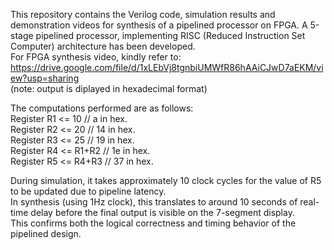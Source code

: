 This repository contains the Verilog code, simulation results and demonstration videos for synthesis of a pipelined processor on FPGA.
A 5-stage pipelined processor, implementing RISC (Reduced Instruction Set Computer) architecture has been developed. <br>
For FPGA synthesis video, kindly refer to:
https://drive.google.com/file/d/1xLEbVj8tgnbiUMWfR86hAAiCJwD7aEKM/view?usp=sharing <br>
(note: output is diplayed in hexadecimal format)

The computations performed are as follows: <br>
Register R1 <= 10  // a in hex.
<br>
Register R2 <= 20  // 14 in hex.
<br>
Register R3 <= 25  // 19 in hex.
<br>
Register R4 <= R1+R2  // 1e in hex.
<br>
Register R5 <= R4+R3  // 37 in hex.


During simulation, it takes approximately 10 clock cycles for the value of R5 to be updated due to pipeline latency. <br>
In synthesis (using 1Hz clock), this translates to around 10 seconds of real-time delay before the final output is visible on the 7-segment display.
<br>This confirms both the logical correctness and timing behavior of the pipelined design.
